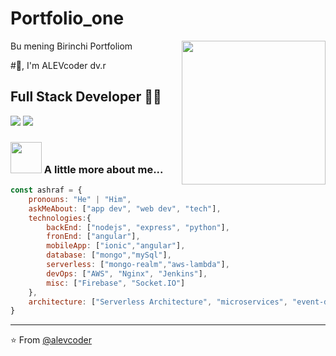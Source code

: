# Portfolio_one
Bu mening Birinchi Portfoliom
<img align='right' src="https://media.giphy.com/media/M9gbBd9nbDrOTu1Mqx/giphy.gif" width="230">

#🙏, I'm ALEVcoder dv.r 
## Full Stack Developer 👨‍💻

[![](https://img.shields.io/badge/LinkedIn-alevcoder-blue)](https://www.linkedin.com/in/alevcoder/)
[![](https://img.shields.io/badge/Gmail-alevcoder1gmail.com-red)](mailto:alevcoder1@gmail.com)


### <img src="https://media.giphy.com/media/VgCDAzcKvsR6OM0uWg/giphy.gif" width="50"> A little more about me...  

```javascript
const ashraf = {
    pronouns: "He" | "Him",
    askMeAbout: ["app dev", "web dev", "tech"],
    technologies:{
        backEnd: ["nodejs", "express", "python"],
        fronEnd: ["angular"],
        mobileApp: ["ionic","angular"],
        database: ["mongo","mySql"],
        serverless: ["mongo-realm","aws-lambda"],
        devOps: ["AWS", "Nginx", "Jenkins"],
        misc: ["Firebase", "Socket.IO"]
    },
    architecture: ["Serverless Architecture", "microservices", "event-driven", "Single page applications"],
}
```

---
⭐️ From [@alevcoder](https://github.com/alevcoder)
